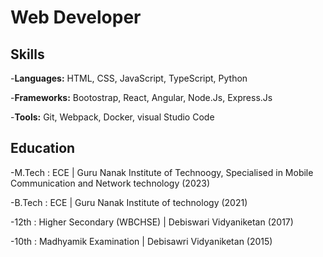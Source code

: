 # Web Developer
## Skills
-**Languages:** HTML, CSS, JavaScript, TypeScript, Python

-**Frameworks:** Bootostrap, React, Angular, Node.Js, Express.Js

-**Tools:** Git, Webpack, Docker, visual Studio Code


## Education
-M.Tech : ECE | Guru Nanak Institute of Technoogy, Specialised in Mobile Communication and Network technology (2023)

-B.Tech : ECE | Guru Nanak Institute of technology (2021)

-12th : Higher Secondary (WBCHSE) | Debiswari Vidyaniketan (2017)

-10th : Madhyamik Examination | Debisawri Vidyaniketan (2015)
